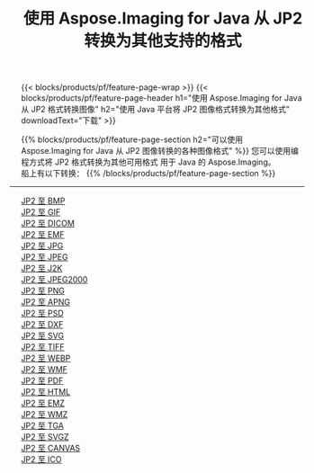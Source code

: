 ﻿---
title: 使用 Aspose.Imaging for Java 从 JP2 转换为其他支持的格式 
weight: 3920
url: /zh-hans/java/conversion/from/jp2 
lang: zh-hans
langdirlevel: 2
locales: zh-hans,ja,it,ru,de,es,fr,nl,id,lt,pl,pt,vi,tr,ko,zh-hant,ar,hi,th,sv,cs,uk,he
description: Aspose.Imaging 可以使用 Java 平台轻松地将 JP2 转换为其他格式
---

{{< blocks/products/pf/feature-page-wrap >}}
{{< blocks/products/pf/feature-page-header h1="使用 Aspose.Imaging for Java 从 JP2 格式转换图像" h2="使用 Java 平台将 JP2 图像格式转换为其他格式" downloadText="下载" >}}


{{% blocks/products/pf/feature-page-section  h2="可以使用 Aspose.Imaging for Java 从 JP2 图像转换的各种图像格式" %}}
您可以使用编程方式将 JP2 格式转换为其他可用格式
用于 Java 的 Aspose.Imaging。
<br/>
船上有以下转换：
{{% /blocks/products/pf/feature-page-section %}}
<div class="container-fluid productfamilypage bg-gray">
    <div class="convertypes bg-gray agp-content section">
        <div class="container">
		<hr style="margin-left:-20px;"/>
		<div class="row other-converters">
		    <div class='col-md-2 other-converter remove-lp remove-rp'><a href="/imaging/zh-hans/java/conversion/jp2-to-bmp" >JP2 至 BMP</a></div><div class='col-md-2 other-converter remove-lp remove-rp'><a href="/imaging/zh-hans/java/conversion/jp2-to-gif" >JP2 至 GIF</a></div><div class='col-md-2 other-converter remove-lp remove-rp'><a href="/imaging/zh-hans/java/conversion/jp2-to-dicom" >JP2 至 DICOM</a></div><div class='col-md-2 other-converter remove-lp remove-rp'><a href="/imaging/zh-hans/java/conversion/jp2-to-emf" >JP2 至 EMF</a></div><div class='col-md-2 other-converter remove-lp remove-rp'><a href="/imaging/zh-hans/java/conversion/jp2-to-jpg" >JP2 至 JPG</a></div><div class='col-md-2 other-converter remove-lp remove-rp'><a href="/imaging/zh-hans/java/conversion/jp2-to-jpeg" >JP2 至 JPEG</a></div><div class='col-md-2 other-converter remove-lp remove-rp'><a href="/imaging/zh-hans/java/conversion/jp2-to-j2k" >JP2 至 J2K</a></div><div class='col-md-2 other-converter remove-lp remove-rp'><a href="/imaging/zh-hans/java/conversion/jp2-to-jpeg2000" >JP2 至 JPEG2000</a></div><div class='col-md-2 other-converter remove-lp remove-rp'><a href="/imaging/zh-hans/java/conversion/jp2-to-png" >JP2 至 PNG</a></div><div class='col-md-2 other-converter remove-lp remove-rp'><a href="/imaging/zh-hans/java/conversion/jp2-to-apng" >JP2 至 APNG</a></div><div class='col-md-2 other-converter remove-lp remove-rp'><a href="/imaging/zh-hans/java/conversion/jp2-to-psd" >JP2 至 PSD</a></div><div class='col-md-2 other-converter remove-lp remove-rp'><a href="/imaging/zh-hans/java/conversion/jp2-to-dxf" >JP2 至 DXF</a></div><div class='col-md-2 other-converter remove-lp remove-rp'><a href="/imaging/zh-hans/java/conversion/jp2-to-svg" >JP2 至 SVG</a></div><div class='col-md-2 other-converter remove-lp remove-rp'><a href="/imaging/zh-hans/java/conversion/jp2-to-tiff" >JP2 至 TIFF</a></div><div class='col-md-2 other-converter remove-lp remove-rp'><a href="/imaging/zh-hans/java/conversion/jp2-to-webp" >JP2 至 WEBP</a></div><div class='col-md-2 other-converter remove-lp remove-rp'><a href="/imaging/zh-hans/java/conversion/jp2-to-wmf" >JP2 至 WMF</a></div><div class='col-md-2 other-converter remove-lp remove-rp'><a href="/imaging/zh-hans/java/conversion/jp2-to-pdf" >JP2 至 PDF</a></div><div class='col-md-2 other-converter remove-lp remove-rp'><a href="/imaging/zh-hans/java/conversion/jp2-to-html" >JP2 至 HTML</a></div><div class='col-md-2 other-converter remove-lp remove-rp'><a href="/imaging/zh-hans/java/conversion/jp2-to-emz" >JP2 至 EMZ</a></div><div class='col-md-2 other-converter remove-lp remove-rp'><a href="/imaging/zh-hans/java/conversion/jp2-to-wmz" >JP2 至 WMZ</a></div><div class='col-md-2 other-converter remove-lp remove-rp'><a href="/imaging/zh-hans/java/conversion/jp2-to-tga" >JP2 至 TGA</a></div><div class='col-md-2 other-converter remove-lp remove-rp'><a href="/imaging/zh-hans/java/conversion/jp2-to-svgz" >JP2 至 SVGZ</a></div><div class='col-md-2 other-converter remove-lp remove-rp'><a href="/imaging/zh-hans/java/conversion/jp2-to-canvas" >JP2 至 CANVAS</a></div><div class='col-md-2 other-converter remove-lp remove-rp'><a href="/imaging/zh-hans/java/conversion/jp2-to-ico" >JP2 至 ICO</a></div>
                </div>
        </div>
    </div>
</div>
<br/>

